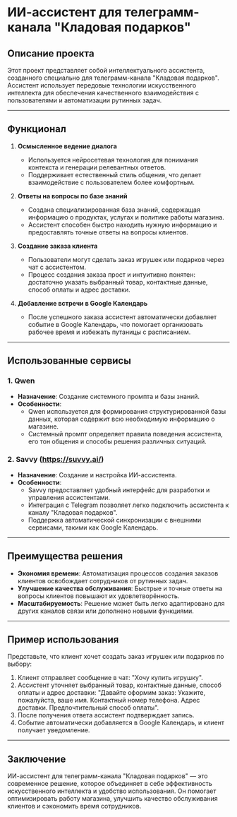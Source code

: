 # ИИ-ассистент для телеграмм-канала "Кладовая подарков"

## Описание проекта

Этот проект представляет собой интеллектуального ассистента, созданного специально для телеграмм-канала "Кладовая подарков". Ассистент использует передовые технологии искусственного интеллекта для обеспечения качественного взаимодействия с пользователями и автоматизации рутинных задач.

---

## Функционал

1. **Осмысленное ведение диалога**
   - Используется нейросетевая технология для понимания контекста и генерации релевантных ответов.
   - Поддерживает естественный стиль общения, что делает взаимодействие с пользователем более комфортным.

2. **Ответы на вопросы по базе знаний**
   - Создана специализированная база знаний, содержащая информацию о продуктах, услугах и политике работы магазина.
   - Ассистент способен быстро находить нужную информацию и предоставлять точные ответы на вопросы клиентов.

3. **Создание заказа клиента**
   - Пользователи могут сделать заказ игрушек или подарков через чат с ассистентом.
   - Процесс создания заказа прост и интуитивно понятен: достаточно указать выбранный товар, контактные данные, способ оплаты и адрес доставки.

4. **Добавление встречи в Google Календарь**
   - После успешного заказа ассистент автоматически добавляет событие в Google Календарь, что помогает организовать рабочее время и избежать путаницы с расписанием.

---

## Использованные сервисы

### 1. **Qwen**
   - **Назначение**: Создание системного промпта и базы знаний.
   - **Особенности**:
     - Qwen используется для формирования структурированной базы данных, которая содержит всю необходимую информацию о магазине.
     - Системный промпт определяет правила поведения ассистента, его тон общения и способы решения различных ситуаций.

### 2. **Savvy (https://suvvy.ai/)**
   - **Назначение**: Создание и настройка ИИ-ассистента.
   - **Особенности**:
     - Savvy предоставляет удобный интерфейс для разработки и управления ассистентами.
     - Интеграция с Telegram позволяет легко подключить ассистента к каналу "Кладовая подарков".
     - Поддержка автоматической синхронизации с внешними сервисами, такими как Google Календарь.

---

## Преимущества решения

- **Экономия времени**: Автоматизация процессов создания заказов клиентов освобождает сотрудников от рутинных задач.
- **Улучшение качества обслуживания**: Быстрые и точные ответы на вопросы клиентов повышают их удовлетворённость.
- **Масштабируемость**: Решение может быть легко адаптировано для других каналов связи или дополнено новыми функциями.

---

## Пример использования

Представьте, что клиент хочет создать заказ игрушек или подарков по выбору:

1. Клиент отправляет сообщение в чат: "Хочу купить игрушку".
2. Ассистент уточняет выбранный товар, контактные данные, способ оплаты и адрес доставки: "Давайте оформим заказ: Укажите, пожалуйста, ваше имя. Контактный номер телефона. Адрес доставки. Предпочтительный способ оплаты".
3. После получения ответа ассистент подтверждает запись.
4. Событие автоматически добавляется в Google Календарь, и клиент получает уведомление.

---

## Заключение

ИИ-ассистент для телеграмм-канала "Кладовая подарков" — это современное решение, которое объединяет в себе эффективность искусственного интеллекта и удобство использования. Он помогает оптимизировать работу магазина, улучшить качество обслуживания клиентов и сэкономить время сотрудников.
